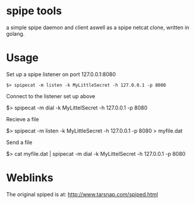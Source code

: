 spipe tools
===========

a simple spipe daemon and client aswell as a spipe netcat clone, written in golang.

Usage
=====

Set up a spipe listener on port 127.0.0.1:8080

 ```$> spipecat -m listen -k MyLittleSecret -h 127.0.0.1 -p 8080```


Connect to the listener set up above

 $> spipecat -m dial -k MyLittelSecret -h 127.0.0.1 -p 8080


Recieve a file

 $> spipecat -m listen -k MyLittleSecret -h 127.0.0.1 -p 8080 > myfile.dat

Send a file

 $> cat myfile.dat | spipecat -m dial -k MyLittelSecret -h 127.0.0.1 -p 8080

Weblinks
========
The original spiped is at: http://www.tarsnap.com/spiped.html
